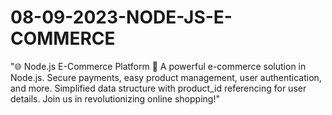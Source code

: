 # 08-09-2023-NODE-JS-E-COMMERCE
"🌐 Node.js E-Commerce Platform 🛒  A powerful e-commerce solution in Node.js. Secure payments, easy product management, user authentication, and more. Simplified data structure with product_id referencing for user details. Join us in revolutionizing online shopping!"
